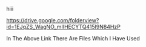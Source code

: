 hiii 

https://drive.google.com/folderview?id=1EJqZS_WagNO_mIIHECYTQ415l9N84HzP


In The Above Link There Are Files Which I Have Used

